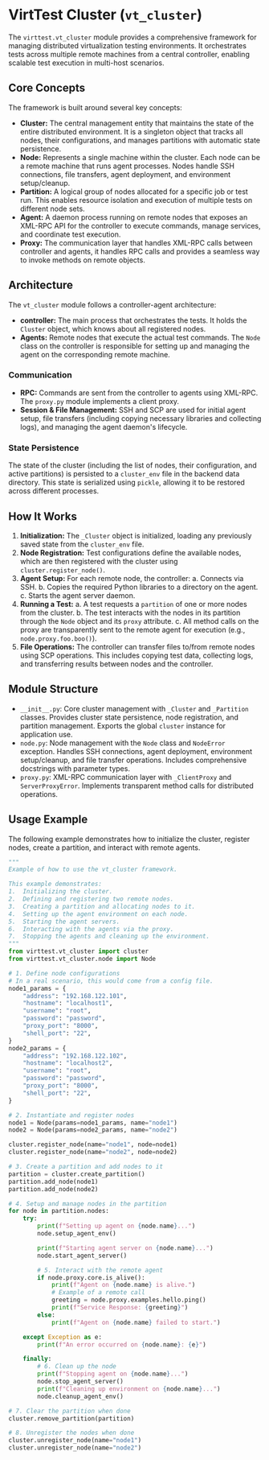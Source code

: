 # VirtTest Cluster (`vt_cluster`)

The `virttest.vt_cluster` module provides a comprehensive framework for managing distributed
virtualization testing environments. It orchestrates tests across multiple remote machines
from a central controller, enabling scalable test execution in multi-host scenarios.

## Core Concepts

The framework is built around several key concepts:

*   **Cluster:** The central management entity that maintains the state of the
    entire distributed environment. It is a singleton object that tracks all nodes,
    their configurations, and manages partitions with automatic state persistence.
*   **Node:** Represents a single machine within the cluster. Each node can be a
    remote machine that runs agent processes. Nodes handle SSH connections, file
    transfers, agent deployment, and environment setup/cleanup.
*   **Partition:** A logical group of nodes allocated for a specific job or test run.
    This enables resource isolation and execution of multiple tests on different
    node sets.
*   **Agent:** A daemon process running on remote nodes that exposes an XML-RPC API
    for the controller to execute commands, manage services, and coordinate test execution.
*   **Proxy:** The communication layer that handles XML-RPC calls between controller
    and agents, it handles RPC calls and provides a seamless way to invoke methods
    on remote objects.

## Architecture

The `vt_cluster` module follows a controller-agent architecture:

*   **controller:** The main process that orchestrates the tests. It holds the `Cluster`
    object, which knows about all registered nodes.
*   **Agents:** Remote nodes that execute the actual test commands. The `Node` class
    on the controller is responsible for setting up and managing the agent on the
    corresponding remote machine.

### Communication

*   **RPC:** Commands are sent from the controller to agents using XML-RPC. The `proxy.py`
    module implements a client proxy.
*   **Session & File Management:** SSH and SCP are used for initial agent setup,
    file transfers (including copying necessary libraries and collecting logs),
    and managing the agent daemon's lifecycle.

### State Persistence

The state of the cluster (including the list of nodes, their configuration, and
active partitions) is persisted to a `cluster_env` file in the backend data directory.
This state is serialized using `pickle`, allowing it to be restored across different processes.

## How It Works

1.  **Initialization:** The `_Cluster` object is initialized, loading any previously
    saved state from the `cluster_env` file.
2.  **Node Registration:** Test configurations define the available nodes,
    which are then registered with the cluster using `cluster.register_node()`.
3.  **Agent Setup:** For each remote node, the controller:
    a.  Connects via SSH.
    b.  Copies the required Python libraries to a directory on the agent.
    c.  Starts the agent server daemon.
4.  **Running a Test:**
    a.  A test requests a `partition` of one or more nodes from the cluster.
    b.  The test interacts with the nodes in its partition through the `Node`
        object and its `proxy` attribute.
    c.  All method calls on the proxy are transparently sent to the remote agent
        for execution (e.g., `node.proxy.foo.boo()`).
5.  **File Operations:** The controller can transfer files to/from remote nodes using
    SCP operations. This includes copying test data, collecting logs, and transferring
    results between nodes and the controller.

## Module Structure

*   `__init__.py`: Core cluster management with `_Cluster` and `_Partition` classes.
    Provides cluster state persistence, node registration, and partition management.
    Exports the global `cluster` instance for application use.
*   `node.py`: Node management with the `Node` class and `NodeError` exception.
    Handles SSH connections, agent deployment, environment setup/cleanup, and
    file transfer operations. Includes comprehensive docstrings with parameter types.
*   `proxy.py`: XML-RPC communication layer with `_ClientProxy` and `ServerProxyError`.
    Implements transparent method calls for distributed operations.

## Usage Example

The following example demonstrates how to initialize the cluster, register nodes,
create a partition, and interact with remote agents.

```python
"""
Example of how to use the vt_cluster framework.

This example demonstrates:
1.  Initializing the cluster.
2.  Defining and registering two remote nodes.
3.  Creating a partition and allocating nodes to it.
4.  Setting up the agent environment on each node.
5.  Starting the agent servers.
6.  Interacting with the agents via the proxy.
7.  Stopping the agents and cleaning up the environment.
"""
from virttest.vt_cluster import cluster
from virttest.vt_cluster.node import Node

# 1. Define node configurations
# In a real scenario, this would come from a config file.
node1_params = {
    "address": "192.168.122.101",
    "hostname": "localhost1",
    "username": "root",
    "password": "password",
    "proxy_port": "8000",
    "shell_port": "22",
}
node2_params = {
    "address": "192.168.122.102",
    "hostname": "localhost2",
    "username": "root",
    "password": "password",
    "proxy_port": "8000",
    "shell_port": "22",
}

# 2. Instantiate and register nodes
node1 = Node(params=node1_params, name="node1")
node2 = Node(params=node2_params, name="node2")

cluster.register_node(name="node1", node=node1)
cluster.register_node(name="node2", node=node2)

# 3. Create a partition and add nodes to it
partition = cluster.create_partition()
partition.add_node(node1)
partition.add_node(node2)

# 4. Setup and manage nodes in the partition
for node in partition.nodes:
    try:
        print(f"Setting up agent on {node.name}...")
        node.setup_agent_env()

        print(f"Starting agent server on {node.name}...")
        node.start_agent_server()

        # 5. Interact with the remote agent
        if node.proxy.core.is_alive():
            print(f"Agent on {node.name} is alive.")
            # Example of a remote call
            greeting = node.proxy.examples.hello.ping()
            print(f"Service Response: {greeting}")
        else:
            print(f"Agent on {node.name} failed to start.")

    except Exception as e:
        print(f"An error occurred on {node.name}: {e}")

    finally:
        # 6. Clean up the node
        print(f"Stopping agent on {node.name}...")
        node.stop_agent_server()
        print(f"Cleaning up environment on {node.name}...")
        node.cleanup_agent_env()

# 7. Clear the partition when done
cluster.remove_partition(partition)

# 8. Unregister the nodes when done
cluster.unregister_node(name="node1")
cluster.unregister_node(name="node2")
```
